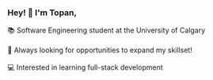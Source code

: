 ### Hey! 👋 I'm Topan,

📚 Software Engineering student at the University of Calgary<br><br>
🧠 Always looking for opportunities to expand my skillset!<br><br>
💻 Interested in learning full-stack development
